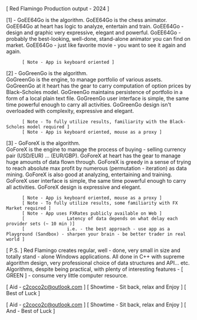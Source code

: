 [ Red Flamingo Production output - 2024 ]

[1] - GoEE64Go is the algorithm.
          GoEE64Go is the chess animator.
          GoEE64Go at heart has logic to analyze, entertain and train.
          GoEE64Go - design and graphic very expressive, elegant and powerful.
          GoEE64Go - probably the best-looking, well-done, stand-alone animator you can find on market.
          GoEE64Go - just like favorite movie - you want to see it again and again.

          [ Note - App is keyboard oriented ]

[2] - GoGreenGo is the algorithm.                
          GoGreenGo is the engine, to manage portfolio of various assets.
          GoGreenGo at it heart has the gear to carry computation of option prices by Black–Scholes model.
          GoGreenGo maintains persistence of portfolio in a form of a local plain text file.
          GoGreenGo user interface is simple, the same time powerful enough to carry all activities.
          GoGreenGo design isn't overloaded with complexity, expressive and elegant.

          [ Note - To fully utilize results, familiarity with the Black-Scholes model required ]
          [ Note - App is keyboard oriented, mouse as a proxy ] 

[3] - GoForeX is the algorithm.  
          GoForeX is the engine to manage the process of buying - selling currency pair (USD/EUR) ... (EUR/GBP).
          GoForeX at heart has the gear to manage huge amounts of data flown through.
          GoForeX is greedy in a sense of trying to reach absolute max profit by numerous (permutation - iteration) as data mining.
          GoForeX is also good at analyzing, entertaining and training.
          GoForeX user interface is simple, the same time powerful enough to carry all activities.
          GoForeX design is expressive and elegant.

          [ Note - App is keyboard oriented, mouse as a proxy ]
          [ Note - To fully utilize results, some familiarity with FX Market required ]
          [ Note - App uses FXRates publicly available on Web ]
          [                Latency of data depends on what delay each provider sets (~ 10 min )]
          [                i.e. - the best approach - use app as a Playground (Sandbox) - sharpen your brain - be better trader in real world ]

[ P.S. ]
Red Flamingo creates regular, well - done, very small in size and totally stand - alone Windows applications.
All done in C++ with supreme algorithm design, very professional choice of data structures and API... etc.  
Algorithms, despite being practical, with plenty of interesting features - [ GREEN ] - consume very little computer resource.

[ Aid - c2coco2c@outlook.com ]
[ Showtime - Sit back, relax and Enjoy ]
[ Best of Luck ]

[ Aid - c2coco2c@outlook.com ]
[ Showtime - Sit back, relax and Enjoy ]
[ And - Best of Luck ]



